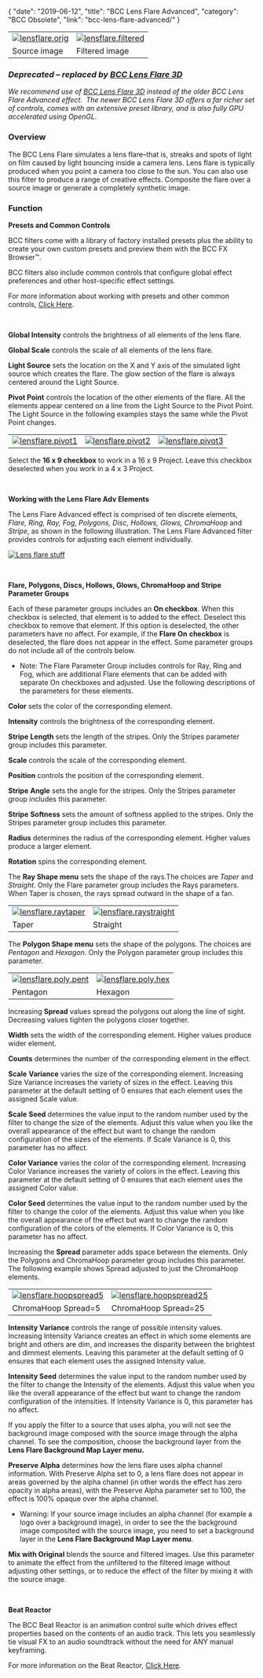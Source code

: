 {
"date": "2019-06-12",
"title": "BCC Lens Flare Advanced",
"category": "BCC Obsolete",
"link": "bcc-lens-flare-advanced/"
}

 

|  |  |
| --- | --- |
| [![lensflare.orig](https://borisfx-com-res.cloudinary.com/image/upload//documentation/continuum/uploads/2013/06/lensflare.orig_.jpg)](https://borisfx-com-res.cloudinary.com/image/upload//documentation/continuum/uploads/2013/06/lensflare.orig_.jpg) | [![lensflare.filtered](https://borisfx-com-res.cloudinary.com/image/upload//documentation/continuum/uploads/2013/06/lensflare.filtered.jpg)](https://borisfx-com-res.cloudinary.com/image/upload//documentation/continuum/uploads/2013/06/lensflare.filtered.jpg) |
| Source image | Filtered image |


### *Deprecated – replaced by [BCC Lens Flare 3D](/documentation/continuum/bcc-lens-flare-3d)*


*We recommend use of [BCC Lens Flare 3D](/documentation/continuum/bcc-lens-flare-3d) instead of the older BCC Lens Flare Advanced effect.  The newer BCC Lens Flare 3D offers a far richer set of controls, comes with an extensive preset library, and is also fully GPU accelerated using OpenGL.*


### Overview


The BCC Lens Flare simulates a lens flare–that is, streaks and spots of light on film caused by light bouncing inside a camera lens. Lens flare is typically produced when you point a camera too close to the sun. You can also use this filter to produce a range of creative effects. Composite the flare over a source image or generate a completely synthetic image.


### Function


**Presets and Common Controls**


BCC filters come with a library of factory installed presets plus the ability to create your own custom presets and preview them with the BCC FX Browser™.


BCC filters also include common controls that configure global effect preferences and other host-specific effect settings.


For more information about working with presets and other common controls, [Click Here](/documentation/continuum/bcc-common-controls/).

 


**Global Intensity** controls the brightness of all elements of the lens flare.


**Global Scale** controls the scale of all elements of the lens flare.


**Light Source** sets the location on the X and Y axis of the simulated light source which creates the flare. The glow section of the flare is always centered around the Light Source.


**Pivot Point** controls the location of the other elements of the flare. All the elements appear centered on a line from the Light Source to the Pivot Point. The Light Source in the following examples stays the same while the Pivot Point changes.




|  |  |  |
| --- | --- | --- |
| [![lensflare.pivot1](https://borisfx-com-res.cloudinary.com/image/upload//documentation/continuum/uploads/2013/06/lensflare.pivot1_.jpg)](https://borisfx-com-res.cloudinary.com/image/upload//documentation/continuum/uploads/2013/06/lensflare.pivot1_.jpg) | [![lensflare.pivot2](https://borisfx-com-res.cloudinary.com/image/upload//documentation/continuum/uploads/2013/06/lensflare.pivot2_.jpg)](https://borisfx-com-res.cloudinary.com/image/upload//documentation/continuum/uploads/2013/06/lensflare.pivot2_.jpg) | [![lensflare.pivot3](https://borisfx-com-res.cloudinary.com/image/upload//documentation/continuum/uploads/2013/06/lensflare.pivot3_.jpg)](https://borisfx-com-res.cloudinary.com/image/upload//documentation/continuum/uploads/2013/06/lensflare.pivot3_.jpg) |


Select the **16 x 9 checkbox** to work in a 16 x 9 Project. Leave this checkbox deselected when you work in a 4 x 3 Project.


 


**Working with the Lens Flare Adv Elements**


The Lens Flare Advanced effect is comprised of ten discrete elements, *Flare, Ring, Ray, Fog, Polygons, Disc, Hollows, Glows, ChromaHoop* and *Stripe*, as shown in the following illustration. The Lens Flare Advanced filter provides controls for adjusting each element individually.


[![Lens flare stuff](https://borisfx-com-res.cloudinary.com/image/upload//documentation/continuum/uploads/2013/06/Lens-flare-stuff.jpg)](https://borisfx-com-res.cloudinary.com/image/upload//documentation/continuum/uploads/2013/06/Lens-flare-stuff.jpg)


 


**Flare, Polygons, Discs, Hollows, Glows, ChromaHoop and Stripe Parameter Groups**


Each of these parameter groups includes an **On checkbox**. When this checkbox is selected, that element is to added to the effect. Deselect this checkbox to remove that element. If this option is deselected, the other parameters have no affect. For example, if the **Flare On** **checkbox** is deselected, the flare does not appear in the effect. Some parameter groups do not include all of the controls below.


* Note: The Flare Parameter Group includes controls for Ray, Ring and Fog, which are additional Flare elements that can be added with separate On checkboxes and adjusted. Use the following descriptions of the parameters for these elements.


**Color** sets the color of the corresponding element.


**Intensity** controls the brightness of the corresponding element.


**Stripe** **Length** sets the length of the stripes. Only the Stripes parameter group includes this parameter.


**Scale** controls the scale of the corresponding element.


**Position** controls the position of the corresponding element.


**Stripe** **Angle** sets the angle for the stripes. Only the Stripes parameter group includes this parameter.


**Stripe** **Softness** sets the amount of softness applied to the stripes. Only the Stripes parameter group includes this parameter.


**Radius** determines the radius of the corresponding element. Higher values produce a larger element.


**Rotation** spins the corresponding element.


The **Ray Shape menu** sets the shape of the rays.The choices are *Taper* and *Straight*. Only the Flare parameter group includes the Rays parameters. When Taper is chosen, the rays spread outward in the shape of a fan.




|  |  |
| --- | --- |
| [![lensflare.raytaper](https://borisfx-com-res.cloudinary.com/image/upload//documentation/continuum/uploads/2013/06/lensflare.raytaper.jpg)](https://borisfx-com-res.cloudinary.com/image/upload//documentation/continuum/uploads/2013/06/lensflare.raytaper.jpg) | [![lensflare.raystraight](https://borisfx-com-res.cloudinary.com/image/upload//documentation/continuum/uploads/2013/06/lensflare.raystraight.jpg)](https://borisfx-com-res.cloudinary.com/image/upload//documentation/continuum/uploads/2013/06/lensflare.raystraight.jpg) |
| Taper | Straight |


The **Polygon Shape menu** sets the shape of the polygons. The choices are *Pentagon* and *Hexagon*. Only the Polygon parameter group includes this parameter.




|  |  |
| --- | --- |
| [![lensflare.poly.pent](https://borisfx-com-res.cloudinary.com/image/upload//documentation/continuum/uploads/2013/06/lensflare.poly_.pent_.jpg)](https://borisfx-com-res.cloudinary.com/image/upload//documentation/continuum/uploads/2013/06/lensflare.poly_.pent_.jpg) | [![lensflare.poly.hex](https://borisfx-com-res.cloudinary.com/image/upload//documentation/continuum/uploads/2013/06/lensflare.poly_.hex_.jpg)](https://borisfx-com-res.cloudinary.com/image/upload//documentation/continuum/uploads/2013/06/lensflare.poly_.hex_.jpg) |
| Pentagon | Hexagon |


Increasing **Spread** values spread the polygons out along the line of sight. Decreasing values tighten the polygons closer together.


**Width** sets the width of the corresponding element. Higher values produce wider element.


**Counts** determines the number of the corresponding element in the effect.


**Scale** **Variance** varies the size of the corresponding element. Increasing Size Variance increases the variety of sizes in the effect. Leaving this parameter at the default setting of 0 ensures that each element uses the assigned Scale value.


**Scale** **Seed** determines the value input to the random number used by the filter to change the size of the elements. Adjust this value when you like the overall appearance of the effect but want to change the random configuration of the sizes of the elements. If Scale Variance is 0, this parameter has no affect.


**Color Variance** varies the color of the corresponding element. Increasing Color Variance increases the variety of colors in the effect. Leaving this parameter at the default setting of 0 ensures that each element uses the assigned Color value.


**Color Seed** determines the value input to the random number used by the filter to change the color of the elements. Adjust this value when you like the overall appearance of the effect but want to change the random configuration of the colors of the elements. If Color Variance is 0, this parameter has no affect.


Increasing the **Spread** parameter adds space between the elements. Only the Polygons and ChromaHoop parameter group includes this parameter. The following example shows Spread adjusted to just the ChromaHoop elements.




|  |  |
| --- | --- |
| [![lensflare.hoopspread5](https://borisfx-com-res.cloudinary.com/image/upload//documentation/continuum/uploads/2013/06/lensflare.hoopspread5.jpg)](https://borisfx-com-res.cloudinary.com/image/upload//documentation/continuum/uploads/2013/06/lensflare.hoopspread5.jpg) | [![lensflare.hoopspread25](https://borisfx-com-res.cloudinary.com/image/upload//documentation/continuum/uploads/2013/06/lensflare.hoopspread25.jpg)](https://borisfx-com-res.cloudinary.com/image/upload//documentation/continuum/uploads/2013/06/lensflare.hoopspread25.jpg) |
| ChromaHoop Spread=5 | ChromaHoop Spread=25 |


**Intensity Variance** controls the range of possible intensity values. Increasing Intensity Variance creates an effect in which some elements are bright and others are dim, and increases the disparity between the brightest and dimmest elements. Leaving this parameter at the default setting of 0 ensures that each element uses the assigned Intensity value.


**Intensity Seed** determines the value input to the random number used by the filter to change the Intensity of the elements. Adjust this value when you like the overall appearance of the effect but want to change the random configuration of the intensities. If Intensity Variance is 0, this parameter has no affect.


If you apply the filter to a source that uses alpha, you will not see the background image composed with the source image through the alpha channel. To see the composition, choose the background layer from the **Lens Flare Background Map Layer menu.**


**Preserve** **Alpha** determines how the lens flare uses alpha channel information. With Preserve Alpha set to 0, a lens flare does not appear in areas governed by the alpha channel (in other words the effect has zero opacity in alpha areas), with the Preserve Alpha parameter set to 100, the effect is 100% opaque over the alpha channel.


* Warning: If your source image includes an alpha channel (for example a logo over a background image), in order to see the the background image composited with the source image, you need to set a background layer in the **Lens Flare Background Map Layer menu**.


**Mix with Original** blends the source and filtered images. Use this parameter to animate the effect from the unfiltered to the filtered image without adjusting other settings, or to reduce the effect of the filter by mixing it with the source image.


 


**Beat Reactor**


The BCC Beat Reactor is an animation control suite which drives effect properties based on the contents of an audio track. This lets you seamlessly tie visual FX to an audio soundtrack without the need for ANY manual keyframing.


For more information on the Beat Reactor, [Click Here](/documentation/continuum/bcc-beat-reactor-integrated/).

 